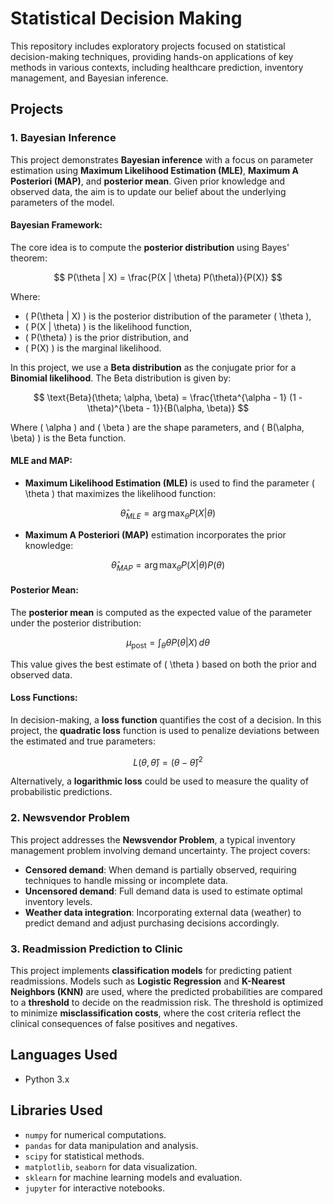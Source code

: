 # Statistical Decision Making

This repository includes exploratory projects focused on statistical decision-making techniques, providing hands-on applications of key methods in various contexts, including healthcare prediction, inventory management, and Bayesian inference.

## Projects

### 1. Bayesian Inference
This project demonstrates **Bayesian inference** with a focus on parameter estimation using **Maximum Likelihood Estimation (MLE)**, **Maximum A Posteriori (MAP)**, and **posterior mean**. Given prior knowledge and observed data, the aim is to update our belief about the underlying parameters of the model.

#### Bayesian Framework:
The core idea is to compute the **posterior distribution** using Bayes' theorem:

$$
P(\theta | X) = \frac{P(X | \theta) P(\theta)}{P(X)}
$$

Where:
- \( P(\theta | X) \) is the posterior distribution of the parameter \( \theta \),
- \( P(X | \theta) \) is the likelihood function,
- \( P(\theta) \) is the prior distribution, and
- \( P(X) \) is the marginal likelihood.

In this project, we use a **Beta distribution** as the conjugate prior for a **Binomial likelihood**. The Beta distribution is given by:

$$
\text{Beta}(\theta; \alpha, \beta) = \frac{\theta^{\alpha - 1} (1 - \theta)^{\beta - 1}}{B(\alpha, \beta)}
$$

Where \( \alpha \) and \( \beta \) are the shape parameters, and \( B(\alpha, \beta) \) is the Beta function.

#### MLE and MAP:
- **Maximum Likelihood Estimation (MLE)** is used to find the parameter \( \theta \) that maximizes the likelihood function:

$$
\hat{\theta}_{MLE} = \arg\max_{\theta} P(X | \theta)
$$

- **Maximum A Posteriori (MAP)** estimation incorporates the prior knowledge:

$$
\hat{\theta}_{MAP} = \arg\max_{\theta} P(X | \theta) P(\theta)
$$

#### Posterior Mean:
The **posterior mean** is computed as the expected value of the parameter under the posterior distribution:

$$
\mu_{\text{post}} = \int_{\theta} \theta P(\theta | X) \, d\theta
$$

This value gives the best estimate of \( \theta \) based on both the prior and observed data.

#### Loss Functions:
In decision-making, a **loss function** quantifies the cost of a decision. In this project, the **quadratic loss** function is used to penalize deviations between the estimated and true parameters:

$$
L(\theta, \hat{\theta}) = (\theta - \hat{\theta})^2
$$

Alternatively, a **logarithmic loss** could be used to measure the quality of probabilistic predictions.

### 2. Newsvendor Problem
This project addresses the **Newsvendor Problem**, a typical inventory management problem involving demand uncertainty. The project covers:
- **Censored demand**: When demand is partially observed, requiring techniques to handle missing or incomplete data.
- **Uncensored demand**: Full demand data is used to estimate optimal inventory levels.
- **Weather data integration**: Incorporating external data (weather) to predict demand and adjust purchasing decisions accordingly.


### 3. Readmission Prediction to Clinic
This project implements **classification models** for predicting patient readmissions. Models such as **Logistic Regression** and **K-Nearest Neighbors (KNN)** are used, where the predicted probabilities are compared to a **threshold** to decide on the readmission risk. The threshold is optimized to minimize **misclassification costs**, where the cost criteria reflect the clinical consequences of false positives and negatives.



## Languages Used
- Python 3.x

## Libraries Used
- `numpy` for numerical computations.
- `pandas` for data manipulation and analysis.
- `scipy` for statistical methods.
- `matplotlib`, `seaborn` for data visualization.
- `sklearn` for machine learning models and evaluation.
- `jupyter` for interactive notebooks.
